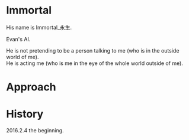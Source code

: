 # Immortal
His name is Immortal_永生.

Evan's AI.

He is not pretending to be a person talking to me (who is in the outside world of me).<br>
He is acting me (who is me in the eye of the whole world outside of me).

# Approach

# History
2016.2.4 the beginning.
